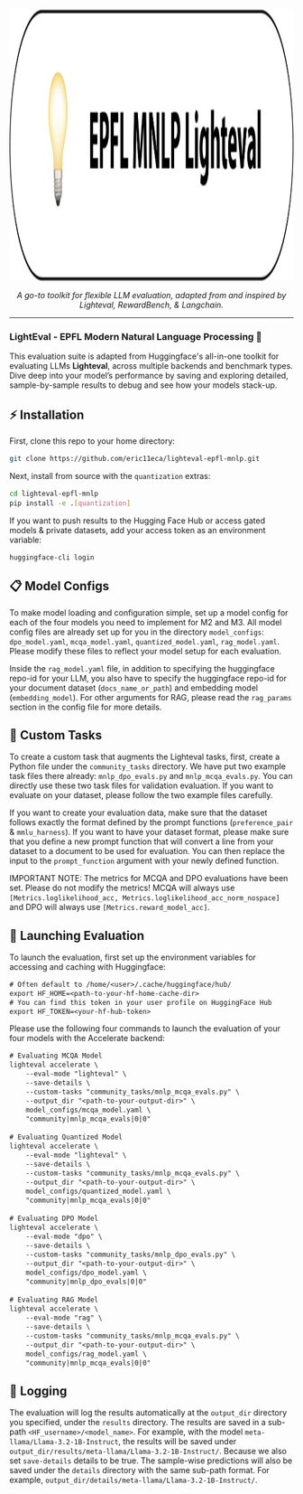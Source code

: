 <p align="center">
  <br/>
    <img alt="lighteval EPFL MNLP library logo" src="./assets/mnlp_lighteval_logo.png" width="720" height="480" style="max-width: 100%;">
  <br/>
</p>


<p align="center">
    <i>A go-to toolkit for flexible LLM evaluation, adapted from and inspired by Lighteval, RewardBench, & Langchain.</i>
</p>

<!-- <div align="center">

[![Tests](https://github.com/huggingface/lighteval/actions/workflows/tests.yaml/badge.svg?branch=main)](https://github.com/huggingface/lighteval/actions/workflows/tests.yaml?query=branch%3Amain)
[![Quality](https://github.com/huggingface/lighteval/actions/workflows/quality.yaml/badge.svg?branch=main)](https://github.com/huggingface/lighteval/actions/workflows/quality.yaml?query=branch%3Amain)
[![Python versions](https://img.shields.io/pypi/pyversions/lighteval)](https://www.python.org/downloads/)
[![License](https://img.shields.io/badge/License-MIT-green.svg)](https://github.com/huggingface/lighteval/blob/main/LICENSE)
[![Version](https://img.shields.io/pypi/v/lighteval)](https://pypi.org/project/lighteval/)

</div>

--- -->

<!-- **Documentation**: <a href="https://huggingface.co/docs/lighteval/index" target="_blank">Lighteval's Wiki</a> -->

---

### LightEval - EPFL Modern Natural Language Processing 🚀

This evaluation suite is adapted from Huggingface's all-in-one toolkit for evaluating LLMs **Lighteval**, across multiple backends and benchmark types. Dive deep into your model’s performance by saving and exploring detailed, sample-by-sample results to debug and see how your models stack-up.

<!-- Customization at your fingertips: letting you either browse all our existing [tasks](https://huggingface.co/docs/lighteval/available-tasks) and [metrics](https://huggingface.co/docs/lighteval/metric-list) or effortlessly create your own [custom task](https://huggingface.co/docs/lighteval/adding-a-custom-task) tailored to your needs. -->


<!-- ## 🔑 Key Features

- **Speed**: [Use vllm as backend for fast evals](https://huggingface.co/docs/lighteval/use-vllm-as-backend).
- **Completeness**: [Use the accelerate backend to launch any models hosted on Hugging Face](https://huggingface.co/docs/lighteval/quicktour#accelerate).
- **Seamless Storage**: [Save results in S3 or Hugging Face Datasets](https://huggingface.co/docs/lighteval/saving-and-reading-results).
- **Python API**: [Simple integration with the Python API](https://huggingface.co/docs/lighteval/using-the-python-api).
- **Custom Tasks**: [Easily add custom tasks](https://huggingface.co/docs/lighteval/adding-a-custom-task).
- **Versatility**: Tons of [metrics](https://huggingface.co/docs/lighteval/metric-list) and [tasks](https://huggingface.co/docs/lighteval/available-tasks) ready to go. -->


## ⚡️ Installation

First, clone this repo to your home directory:

```bash
git clone https://github.com/eric11eca/lighteval-epfl-mnlp.git
```

Next, install from source with the `quantization` extras:
```bash
cd lighteval-epfl-mnlp
pip install -e .[quantization]
```

<!-- Lighteval allows for many extras when installing, see [here](https://huggingface.co/docs/lighteval/installation) for a complete list. -->

If you want to push results to the Hugging Face Hub or access gated models & private datasets, add your access token as an environment variable:

```shell
huggingface-cli login
```

## 📋 Model Configs

To make model loading and configuration simple, set up a model config for each of the four models you need to implement for M2 and M3. All model config files are already set up for you in the directory `model_configs`: `dpo_model.yaml`, `mcqa_model.yaml`, `quantized_model.yaml`, `rag_model.yaml`. Please modify these files to reflect your model setup for each evaluation.

Inside the `rag_model.yaml` file, in addition to specifying the huggingface repo-id for your LLM, you also have to specify the huggingface repo-id for your document dataset (`docs_name_or_path`) and embedding model (`embedding_model`). For other arguments for RAG, please read the `rag_params` section in the config file for more details.

## 📝 Custom Tasks

To create a custom task that augments the Lighteval tasks, first, create a Python file under the `community_tasks` directory. We have put two example task files there already: `mnlp_dpo_evals.py` and `mnlp_mcqa_evals.py`. You can directly use these two task files for validation evaluation. If you want to evaluate on your dataset, please follow the two example files carefully.

If you want to create your evaluation data, make sure that the dataset follows exactly the format defined by the prompt functions (`preference_pair` & `mmlu_harness`). If you want to have your dataset format, please make sure that you define a new prompt function that will convert a line from your dataset to a document to be used for evaluation. You can then replace the input to the `prompt_function` argument with your newly defined function.

IMPORTANT NOTE: The metrics for MCQA and DPO evaluations have been set. Please do not modify the metrics! MCQA will always use `[Metrics.loglikelihood_acc, Metrics.loglikelihood_acc_norm_nospace]` and DPO will always use `[Metrics.reward_model_acc]`.


## 🚀 Launching Evaluation

To launch the evaluation, first set up the environment variables for accessing and caching with Huggingface:

```shell
# Often default to /home/<user>/.cache/huggingface/hub/
export HF_HOME=<path-to-your-hf-home-cache-dir>
# You can find this token in your user profile on HuggingFace Hub
export HF_TOKEN=<your-hf-hub-token>
```

Please use the following four commands to launch the evaluation of your four models with the Accelerate backend:

```shell
# Evaluating MCQA Model
lighteval accelerate \
    --eval-mode "lighteval" \
    --save-details \
    --custom-tasks "community_tasks/mnlp_mcqa_evals.py" \
    --output_dir "<path-to-your-output-dir>" \
    model_configs/mcqa_model.yaml \
    "community|mnlp_mcqa_evals|0|0"

# Evaluating Quantized Model
lighteval accelerate \
    --eval-mode "lighteval" \
    --save-details \
    --custom-tasks "community_tasks/mnlp_mcqa_evals.py" \
    --output_dir "<path-to-your-output-dir>" \
    model_configs/quantized_model.yaml \
    "community|mnlp_mcqa_evals|0|0"

# Evaluating DPO Model
lighteval accelerate \
    --eval-mode "dpo" \
    --save-details \
    --custom-tasks "community_tasks/mnlp_dpo_evals.py" \
    --output_dir "<path-to-your-output-dir>" \
    model_configs/dpo_model.yaml \
    "community|mnlp_dpo_evals|0|0"

# Evaluating RAG Model
lighteval accelerate \
    --eval-mode "rag" \
    --save-details \
    --custom-tasks "community_tasks/mnlp_mcqa_evals.py" \
    --output_dir "<path-to-your-output-dir>" \
    model_configs/rag_model.yaml \
    "community|mnlp_mcqa_evals|0|0"
```

## 📸 Logging

The evaluation will log the results automatically at the `output_dir` directory you specified, under the `results` directory. The results are saved in a sub-path `<HF_username>/<model_name>`. For example, with the model `meta-llama/Llama-3.2-1B-Instruct`, the results will be saved under `output_dir/results/meta-llama/Llama-3.2-1B-Instruct/`. Because we also set `save-details` details to be true. The sample-wise predictions will also be saved under the `details` directory with the same sub-path format. For example, `output_dir/details/meta-llama/Llama-3.2-1B-Instruct/`.
